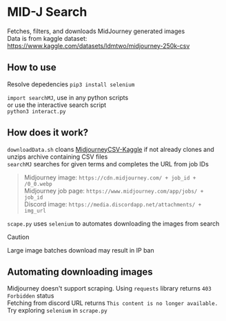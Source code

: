 # MID-J Search
Fetches, filters, and downloads MidJourney generated images <br />
Data is from kaggle dataset: https://www.kaggle.com/datasets/ldmtwo/midjourney-250k-csv

## How to use
Resolve depedencies `pip3 install selenium`

`import searchMJ`, use in any python scripts <br />
or use the interactive search script <br />
`python3 interact.py`


## How does it work?
`downloadData.sh` cloans [MidjourneyCSV-Kaggle](https://github.com/JustinJiangNext/MidjourneyCSV-Kaggle) if not already clones and unzips archive containing CSV files <br />
`searchMJ` searches for given terms and completes the URL from job IDs <br />
> Midjourney image: `https://cdn.midjourney.com/ + job_id + /0_0.webp` <br />
>  Midjourney job page: `https://www.midjourney.com/app/jobs/ + job_id` <br />
> Discord image: `https://media.discordapp.net/attachments/ + img_url` <br />

`scape.py` uses `selenium` to automates downloading the images from search <br />

> [!CAUTION]
> Large image batches download may result in IP ban

## Automating downloading images
Midjourney doesn't support scraping. Using `requests` library returns `403 Forbidden` status <br />
Fetching from discord URL returns `This content is no longer available.` <br />
Try exploring `selenium` in `scrape.py`


